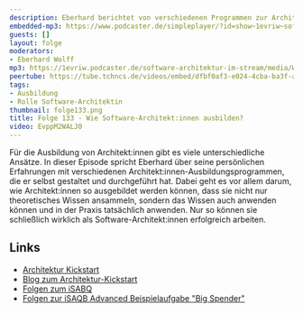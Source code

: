 ```yaml
---
description: Eberhard berichtet von verschiedenen Programmen zur Architekt:innen-Ausbildung
embedded-mp3: https://www.podcaster.de/simpleplayer/?id=show~1evriw~software-architektur-im-stream~pod-a7dc4eaad58a814cc1d85b42cb&v=1662725423
guests: []
layout: folge
moderators:
- Eberhard Wolff
mp3: https://1evriw.podcaster.de/software-architektur-im-stream/media/Wie_Software-Architektinnen_ausbilden.mp3
peertube: https://tube.tchncs.de/videos/embed/dfbf0af3-e024-4cba-ba3f-a14a8eec1ec0
tags:
- Ausbildung
- Rolle Software-Architektin
thumbnail: folge133.png
title: Folge 133 - Wie Software-Architekt:innen ausbilden?
video: EvppM2WALJ0
---
```


Für die Ausbildung von Architekt:innen gibt es viele unterschiedliche
Ansätze. In dieser Episode spricht Eberhard über seine persönlichen
Erfahrungen mit verschiedenen Architekt:innen-Ausbildungsprogrammen,
die er selbst gestaltet und durchgeführt hat. Dabei geht es vor allem
darum, wie Architekt:innen so ausgebildet werden können, dass sie
nicht nur theoretisches Wissen ansammeln, sondern das Wissen auch
anwenden können und in der Praxis tatsächlich anwenden. Nur so können
sie schließlich wirklich als Software-Architekt:innen erfolgreich
arbeiten.

## Links

* [Architektur Kickstart](https://www.socreatory.com/de/trainings/arch-kickstart)
* [Blog zum Architektur-Kickstart](https://www.innoq.com/de/blog/software-architektur-kickstart/
)
* [Folgen zum iSABQ](https://software-architektur.tv/tags.html#iSAQB)
* [Folgen zur iSAQB Advanced Beispielaufgabe "Big Spender"](https://software-architektur.tv/tags.html#iSAQB%20Advanced%20Beispielaufgabe)
